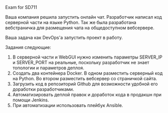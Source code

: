 Exam for SD711

Ваша компания решила запустить онлайн чат.
Разработчик написал код серверной части на языке Python.
Так же была разработана вебстраничка для размещения чата на общедоступном вебсервере.

Ваша задача как DevOps'а запустить проект в работу.

Задания следующие:

1. В серверной части и WebGUI нужно изменить параметры SERVER_IP и SERVER_PORT на реальные, поскольку разработчик не знает топологии и параметров деплоя.
2. Создать два контейнера Docker. В одном разместить серверный код на Python. Во втором разместить вебсервер со страничкой сайта.
3. Загрузить код в репозиторий Github для возможности удобной его доработки разработчиками.
4. Автоматизировать деплой правок и доработок кода в продакшн при помощи Jenkins.
5. При автоматизации использовать плейбук Ansible.
